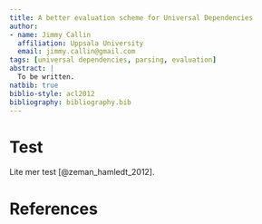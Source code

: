 ```yaml
---
title: A better evaluation scheme for Universal Dependencies
author:
- name: Jimmy Callin
  affiliation: Uppsala University
  email: jimmy.callin@gmail.com
tags: [universal dependencies, parsing, evaluation]
abstract: |
  To be written.
natbib: true
biblio-style: acl2012
bibliography: bibliography.bib
---
```


# Test
Lite mer test [@zeman_hamledt_2012].

# References
